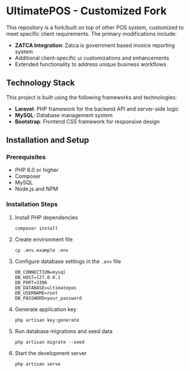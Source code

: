 # UltimatePOS - Customized Fork

This repository is a fork/built on top of other POS system, customized to meet specific client requirements. The primary modifications include:

- **ZATCA Integration**: Zatca is government based invoice reporting system
- Additional client-specific ui customizations and enhancements
- Extended functionality to address unique business workflows

## Technology Stack

This project is built using the following frameworks and technologies:

- **Laravel**: PHP framework for the backend API and server-side logic
- **MySQL**: Database management system
- **Bootstrap**: Frontend CSS framework for responsive design

## Installation and Setup

### Prerequisites
- PHP 8.0 or higher
- Composer
- MySQL
- Node.js and NPM

### Installation Steps

1. Install PHP dependencies
   ```
   composer install
   ```

2. Create environment file
   ```
   cp .env.example .env
   ```

3. Configure database settings in the `.env` file
   ```
   DB_CONNECTION=mysql
   DB_HOST=127.0.0.1
   DB_PORT=3306
   DB_DATABASE=ultimatepos
   DB_USERNAME=root
   DB_PASSWORD=your_password
   ```

4. Generate application key
   ```
   php artisan key:generate
   ```

5. Run database migrations and seed data
   ```
   php artisan migrate --seed
   ```

6. Start the development server
   ```
   php artisan serve
   ```